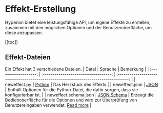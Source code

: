 # Effekt-Erstellung
Hyperion bietet eine leistungsfähige API, um eigene Effekte zu erstellen, zusammen mit den möglichen Optionen und der Benutzeroberfläche, um diese anzupassen.

[[toc]]

## Effekt-Dateien 
Ein Effekt hat 3 verschiedene Dateien.
|         Datei          |               Sprache                |                                        Bemerkung                                        |
| :-------------------: | :-----------------------------------: | :-----------------------------------------------------------------------------------: |
|     neweffect.py      |   [Python](https://www.python.org)    |                                Das Herzstück des Effekts                                |
|    neweffect.json     |      [JSON](http://www.json.org)      |           Enthält Optionen für die Python-Datei, die dafür sorgen, dass sie konfigurierbar ist.           |
| neweffect.schema.json | [JSON Schema](http://json-schema.org) | Erzeugt die Bedienoberfläche für die Optionen und wird zur Überprüfung von Benutzereingaben verwendet. [Read more](/de/api/ui.md) |